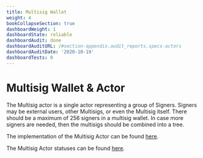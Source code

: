 ```yaml
---
title: Multisig Wallet
weight: 4
bookCollapseSection: true
dashboardWeight: 1
dashboardState: reliable
dashboardAudit: done
dashboardAuditURL: /#section-appendix.audit_reports.specs-actors
dashboardAuditDate: '2020-10-19'
dashboardTests: 0
---
```


# Multisig Wallet & Actor


The Multisig actor is a single actor representing a group of Signers. Signers may be external users, other Multisigs, or even the Multisig itself. There should be a maximum of 256 signers in a multisig wallet. In case more signers are needed, then the multisigs should be combined into a tree. 

The implementation of the Multisig Actor can be found [here](https://github.com/filecoin-project/specs-actors/blob/master/actors/builtin/multisig/multisig_actor.go).

The Multisig Actor statuses can be found [here](https://github.com/filecoin-project/specs-actors/blob/master/actors/builtin/multisig/multisig_state.go).

